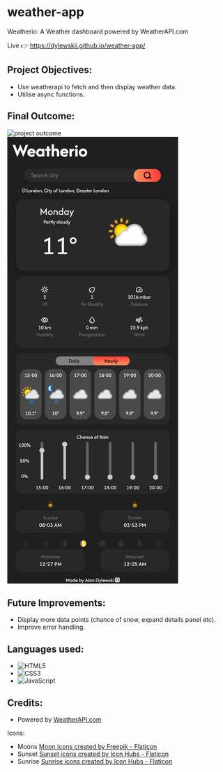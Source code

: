 # weather-app

Weatherio: A Weather dashboard powered by WeatherAPI.com

Live 👉 https://dylewskii.github.io/weather-app/

## Project Objectives:
- Use weatherapi to fetch and then display weather data.
- Utilise async functions.

## Final Outcome:
![project outcome](src/assets/images/final-desktop.png)
![project outcome](src/assets/final-mobile.png)

## Future Improvements:
- Display more data points (chance of snow, expand details panel etc).
- Improve error handling.

## Languages used:
- ![HTML5](https://img.shields.io/badge/html5-%23E34F26.svg?style=for-the-badge&logo=html5&logoColor=white)   
- ![CSS3](https://img.shields.io/badge/css3-%231572B6.svg?style=for-the-badge&logo=css3&logoColor=white)   
- ![JavaScript](https://img.shields.io/badge/javascript-%23323330.svg?style=for-the-badge&logo=javascript&logoColor=%23F7DF1E)


## Credits:
- Powered by <a href="https://www.weatherapi.com/" title="Free Weather API">WeatherAPI.com</a>

Icons:
- Moons <a href="https://www.flaticon.com/free-icons/moon" title="moon icons">Moon icons created by Freepik - Flaticon</a>
- Sunset <a href="https://www.flaticon.com/free-icons/sunset" title="sunset icons">Sunset icons created by Icon Hubs - Flaticon</a>
- Sunrise <a href="https://www.flaticon.com/free-icons/sunrise" title="sunrise icons">Sunrise icons created by Icon Hubs - Flaticon</a>